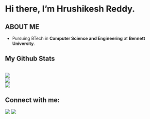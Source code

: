 # Hi there, I’m Hrushikesh Reddy.

## ABOUT ME
- Pursuing BTech in **Computer Science and Engineering** at **Bennett University**.

## My Github Stats

<br/>
  <img src="https://github-readme-stats.vercel.app/api?username=pratheek157qwds&show_icons=true&title_color=00e7ff&hide_border=true&icon_color=00e7ff&text_color=ffffff&bg_color=060A0CD0">
<br/>
  <img src="https://github-readme-streak-stats.herokuapp.com/?user=pratheek157qwds&theme=black-ice&hide_border=true&stroke=0000&background=060A0CD0"/>
<br/>
<img src="https://github-readme-activity-graph.vercel.app/graph?username=pratheek157qwds&area_color=99f5ff&bg_color=060A0CD0&color=00e7ff&line=00e7ff&point=00475f&area=true&hide_border=true" />

## Connect with me:
<p align="left">
  <a href="https://www.linkedin.com/in/kareddy-hrushikesh-reddy-aa7882253/"><img src="https://img.icons8.com/fluent/48/000000/linkedin.png"/></a>
  <a href="https://www.instagram.com/lazypanda.2004/"><img src="https://img.icons8.com/fluent/48/000000/instagram-new.png"/></a>
</p>

